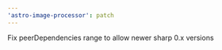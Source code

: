 ```yaml
---
'astro-image-processor': patch
---
```


Fix peerDependencies range to allow newer sharp 0.x versions
